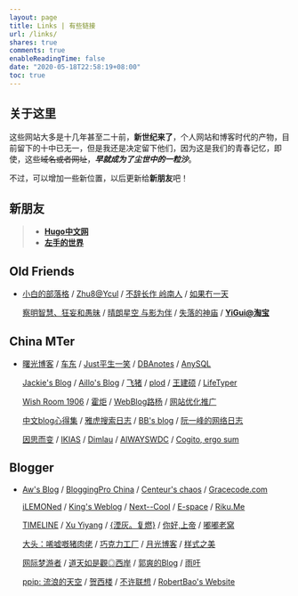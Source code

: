 ```yaml
---
layout: page
title: Links | 有些链接
url: /links/
shares: true
comments: true
enableReadingTime: false
date: "2020-05-18T22:58:19+08:00"
toc: true
---
```


## 关于这里

这些网站大多是十几年甚至二十前，**新世纪来了**，个人网站和博客时代的产物，目前留下的十中已无一，但是我还是决定留下他们，因为这是我们的青春记忆，即使，这些~~域名或者网址~~，***早就成为了尘世中的一粒沙***。

不过，可以增加一些新位置，以后更新给**新朋友**吧！

## 新朋友

> - **[Hugo中文网](https://gohugo.cn)**
> - **[左手的世界](https://amazingrise.net/)**

## Old Friends

- [小白的部落格](http://baipig.blogspot.com/) / [Zhu8@Ycul](http://zhu8.ycool.com/) / [不辞长作 岭南人](http://wikijiayin.blogspot.com/) / [如果冇一天](http://jeremiah.ycool.com/)

  [察明智慧、狂妄和愚昧](http://d8j.ycool.com/) / [晴朗星空 与影为伴](http://appleangel.ycool.com/) / [失落的神庙](http://pengjianping.com/) / [**YiGui@淘宝**](http://toco.taobao.com/)

## China MTer

- [曙光博客](http://www.hinn.cn/) / [车东](http://www.chedong.com/) / [Just平生一笑](http://www.thinkjam.org/zoptuno/) / [DBAnotes](http://www.dbanotes.net/) / [AnySQL](http://www.anysql.net/)

  [Jackie's Blog](http://www.yelingyang.com/) / [Aillo's Blog](http://www.aillo.cn/) / [飞猪](http://www.flypig.org/) / [plod](http://plod.popoever.com/) / [王建硕](http://home.wangjianshuo.com/cn/) / [LifeTyper](http://www.lifetyper.com/)

  [Wish Room 1906](http://www.junchenwu.com/) / [霍炬](http://blog.devep.net/virushuo/) / [WebBlog路杨](http://easun.org/) / [网站优化推广](http://seo.g2soft.net/)

  [中文blog心得集](http://blog.cnblog.org/) / [雅虎搜索日志](http://ysearcblog.cn/) / [BB's blog](http://bblog.biz/) / [阮一峰的网络日志](http://www.ruanyifeng.com/blog/)

  [因思而变](http://www.xdanger.com/) / [IKIAS](http://www.ikias.com/) / [Dimlau](http://www.dimlau.com/) / [AlWAYSWDC](http://alwayswdc.com/blog/) / [Cogito, ergo sum](http://www.sothink.cn/)

## Blogger

- [Aw's Blog](http://www.awflasher.com/blog) / [BloggingPro China](http://www.wordpresscn.com/) / [Centeur's chaos](http://justmymemo.com/) / [Gracecode.com](http://www.gracecode.com/)

  [iLEMONed](http://www.ilemoned.com/) / [King's Weblog](http://welog.org/) / [Next--Cool](http://www.nextcool.cn/) / [E-space](http://e-spacy.com/) / [Riku.Me](http://riku.me/)

  [TIMELINE](http://lidan.net/blog/) / [Xu Yiyang](http://xuyiyang.com/) / [{湮灰。复燃}](http://www.xyforever.org/ash/) / [你好,上帝](http://www.higod.cn/) / [嘟嘟老窝](http://www.duduwolf.com/)

  [大头：唏嘘嘅猪肉佬](http://www.bighead.cn/) / [巧克力工厂](http://bemike.org/) / [月光博客](http://www.williamlong.info/) / [样式之美](http://www.aoao.org.cn/)

  [网际梦游者](http://www.rolly.cn/) / [道天如是觀◎西岸](http://farbank.net/) / [郭爽的Blog](http://blog.guoshuang.com/) / [雨吁](http://yx.takeback.net/)

  [ppip: 流浪的天空](http://www.happysky.org/) / [贺西楼](http://www.hexilou.com/) / [不许联想](http://www.wangxiaofeng.net/) / [RobertBao's Website](http://www.robertbao.com/)